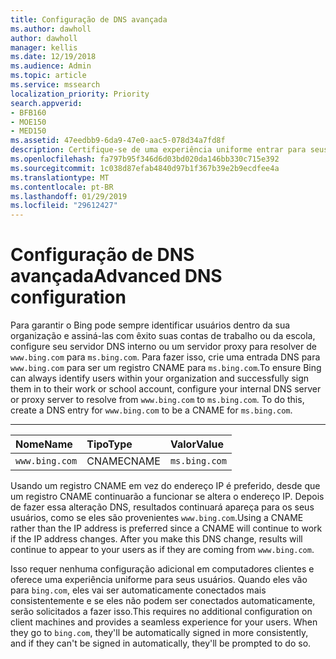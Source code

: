 ```yaml
---
title: Configuração de DNS avançada
ms.author: dawholl
author: dawholl
manager: kellis
ms.date: 12/19/2018
ms.audience: Admin
ms.topic: article
ms.service: mssearch
localization_priority: Priority
search.appverid:
- BFB160
- MOE150
- MED150
ms.assetid: 47eedbb9-6da9-47e0-aac5-078d34a7fd8f
description: Certifique-se de uma experiência uniforme entrar para seus usuários, configurando o servidor DNS usando um registro CNAME
ms.openlocfilehash: fa797b95f346d6d03bd020da146bb330c715e392
ms.sourcegitcommit: 1c038d87efab4840d97b1f367b39e2b9ecdfee4a
ms.translationtype: MT
ms.contentlocale: pt-BR
ms.lasthandoff: 01/29/2019
ms.locfileid: "29612427"
---
```

# <a name="advanced-dns-configuration"></a><span data-ttu-id="92fcf-103">Configuração de DNS avançada</span><span class="sxs-lookup"><span data-stu-id="92fcf-103">Advanced DNS configuration</span></span>

<span data-ttu-id="92fcf-p101">Para garantir o Bing pode sempre identificar usuários dentro da sua organização e assiná-las com êxito suas contas de trabalho ou da escola, configure seu servidor DNS interno ou um servidor proxy para resolver de `www.bing.com` para `ms.bing.com`. Para fazer isso, crie uma entrada DNS para `www.bing.com` para ser um registro CNAME para `ms.bing.com`.</span><span class="sxs-lookup"><span data-stu-id="92fcf-p101">To ensure Bing can always identify users within your organization and successfully sign them in to their work or school account, configure your internal DNS server or proxy server to resolve from `www.bing.com` to `ms.bing.com`. To do this, create a DNS entry for `www.bing.com` to be a CNAME for `ms.bing.com`.</span></span>
  
****

|<span data-ttu-id="92fcf-106">**Nome**</span><span class="sxs-lookup"><span data-stu-id="92fcf-106">**Name**</span></span>|<span data-ttu-id="92fcf-107">**Tipo**</span><span class="sxs-lookup"><span data-stu-id="92fcf-107">**Type**</span></span>|<span data-ttu-id="92fcf-108">**Valor**</span><span class="sxs-lookup"><span data-stu-id="92fcf-108">**Value**</span></span>|
|:-----|:-----|:-----|
|`www.bing.com`  <br/> |<span data-ttu-id="92fcf-109">CNAME</span><span class="sxs-lookup"><span data-stu-id="92fcf-109">CNAME</span></span>  <br/> |`ms.bing.com`  <br/> |
   
<span data-ttu-id="92fcf-p102">Usando um registro CNAME em vez do endereço IP é preferido, desde que um registro CNAME continuarão a funcionar se altera o endereço IP. Depois de fazer essa alteração DNS, resultados continuará apareça para os seus usuários, como se eles são provenientes `www.bing.com`.</span><span class="sxs-lookup"><span data-stu-id="92fcf-p102">Using a CNAME rather than the IP address is preferred since a CNAME will continue to work if the IP address changes. After you make this DNS change, results will continue to appear to your users as if they are coming from `www.bing.com`.</span></span> 
  
<span data-ttu-id="92fcf-p103">Isso requer nenhuma configuração adicional em computadores clientes e oferece uma experiência uniforme para seus usuários. Quando eles vão para `bing.com`, eles vai ser automaticamente conectados mais consistentemente e se eles não podem ser conectados automaticamente, serão solicitados a fazer isso.</span><span class="sxs-lookup"><span data-stu-id="92fcf-p103">This requires no additional configuration on client machines and provides a seamless experience for your users. When they go to `bing.com`, they'll be automatically signed in more consistently, and if they can't be signed in automatically, they'll be prompted to do so.</span></span>
